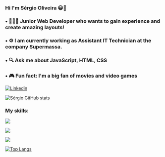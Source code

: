 ### Hi I'm Sérgio Oliveira 😀🖖
### • 🧑🏻‍💻 Junior Web Developer who wants to gain experience and create amazing layouts!
### • ⚙️ I am currently working as Assistant IT Technician at the company Supermassa.
### • 🔍 Ask me about JavaScript, HTML, CSS
### • 🎮 Fun fact: I'm a big fan of movies and video games


[![Linkedin](https://img.shields.io/badge/LinkedIn-0077B5?style=for-the-badge&logo=linkedin&logoColor=white)](https://www.linkedin.com/in/s%C3%A9rgio-oliveira-9b5470208/)

![Sérgio GitHub stats](https://github-readme-stats.vercel.app/api?username=sergiooliveiradev&show_icons=true&theme=dark)

### My skills:

![](https://img.shields.io/badge/HTML5-E34F26?style=for-the-badge&logo=html5&logoColor=white)

![](https://img.shields.io/badge/CSS3-1572B6?style=for-the-badge&logo=css3&logoColor=white)

![](https://img.shields.io/badge/JavaScript-323330?style=for-the-badge&logo=javascript&logoColor=F7DF1E)

[![Top Langs](https://github-readme-stats.vercel.app/api/top-langs/?username=anuraghazra&layout=compact)](https://github.com/anuraghazra/github-readme-stats)
